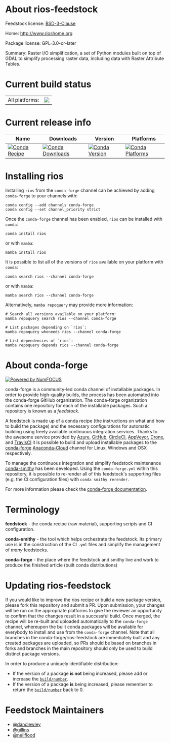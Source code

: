 About rios-feedstock
====================

Feedstock license: [BSD-3-Clause](https://github.com/conda-forge/rios-feedstock/blob/main/LICENSE.txt)

Home: http://www.rioshome.org

Package license: GPL-3.0-or-later

Summary: Raster I/O simplification, a set of Python modules built on top of GDAL to simplify processing raster data, including data with Raster Attribute Tables.

Current build status
====================


<table><tr><td>All platforms:</td>
    <td>
      <a href="https://dev.azure.com/conda-forge/feedstock-builds/_build/latest?definitionId=4295&branchName=main">
        <img src="https://dev.azure.com/conda-forge/feedstock-builds/_apis/build/status/rios-feedstock?branchName=main">
      </a>
    </td>
  </tr>
</table>

Current release info
====================

| Name | Downloads | Version | Platforms |
| --- | --- | --- | --- |
| [![Conda Recipe](https://img.shields.io/badge/recipe-rios-green.svg)](https://anaconda.org/conda-forge/rios) | [![Conda Downloads](https://img.shields.io/conda/dn/conda-forge/rios.svg)](https://anaconda.org/conda-forge/rios) | [![Conda Version](https://img.shields.io/conda/vn/conda-forge/rios.svg)](https://anaconda.org/conda-forge/rios) | [![Conda Platforms](https://img.shields.io/conda/pn/conda-forge/rios.svg)](https://anaconda.org/conda-forge/rios) |

Installing rios
===============

Installing `rios` from the `conda-forge` channel can be achieved by adding `conda-forge` to your channels with:

```
conda config --add channels conda-forge
conda config --set channel_priority strict
```

Once the `conda-forge` channel has been enabled, `rios` can be installed with `conda`:

```
conda install rios
```

or with `mamba`:

```
mamba install rios
```

It is possible to list all of the versions of `rios` available on your platform with `conda`:

```
conda search rios --channel conda-forge
```

or with `mamba`:

```
mamba search rios --channel conda-forge
```

Alternatively, `mamba repoquery` may provide more information:

```
# Search all versions available on your platform:
mamba repoquery search rios --channel conda-forge

# List packages depending on `rios`:
mamba repoquery whoneeds rios --channel conda-forge

# List dependencies of `rios`:
mamba repoquery depends rios --channel conda-forge
```


About conda-forge
=================

[![Powered by
NumFOCUS](https://img.shields.io/badge/powered%20by-NumFOCUS-orange.svg?style=flat&colorA=E1523D&colorB=007D8A)](https://numfocus.org)

conda-forge is a community-led conda channel of installable packages.
In order to provide high-quality builds, the process has been automated into the
conda-forge GitHub organization. The conda-forge organization contains one repository
for each of the installable packages. Such a repository is known as a *feedstock*.

A feedstock is made up of a conda recipe (the instructions on what and how to build
the package) and the necessary configurations for automatic building using freely
available continuous integration services. Thanks to the awesome service provided by
[Azure](https://azure.microsoft.com/en-us/services/devops/), [GitHub](https://github.com/),
[CircleCI](https://circleci.com/), [AppVeyor](https://www.appveyor.com/),
[Drone](https://cloud.drone.io/welcome), and [TravisCI](https://travis-ci.com/)
it is possible to build and upload installable packages to the
[conda-forge](https://anaconda.org/conda-forge) [Anaconda-Cloud](https://anaconda.org/)
channel for Linux, Windows and OSX respectively.

To manage the continuous integration and simplify feedstock maintenance
[conda-smithy](https://github.com/conda-forge/conda-smithy) has been developed.
Using the ``conda-forge.yml`` within this repository, it is possible to re-render all of
this feedstock's supporting files (e.g. the CI configuration files) with ``conda smithy rerender``.

For more information please check the [conda-forge documentation](https://conda-forge.org/docs/).

Terminology
===========

**feedstock** - the conda recipe (raw material), supporting scripts and CI configuration.

**conda-smithy** - the tool which helps orchestrate the feedstock.
                   Its primary use is in the construction of the CI ``.yml`` files
                   and simplify the management of *many* feedstocks.

**conda-forge** - the place where the feedstock and smithy live and work to
                  produce the finished article (built conda distributions)


Updating rios-feedstock
=======================

If you would like to improve the rios recipe or build a new
package version, please fork this repository and submit a PR. Upon submission,
your changes will be run on the appropriate platforms to give the reviewer an
opportunity to confirm that the changes result in a successful build. Once
merged, the recipe will be re-built and uploaded automatically to the
`conda-forge` channel, whereupon the built conda packages will be available for
everybody to install and use from the `conda-forge` channel.
Note that all branches in the conda-forge/rios-feedstock are
immediately built and any created packages are uploaded, so PRs should be based
on branches in forks and branches in the main repository should only be used to
build distinct package versions.

In order to produce a uniquely identifiable distribution:
 * If the version of a package **is not** being increased, please add or increase
   the [``build/number``](https://docs.conda.io/projects/conda-build/en/latest/resources/define-metadata.html#build-number-and-string).
 * If the version of a package **is** being increased, please remember to return
   the [``build/number``](https://docs.conda.io/projects/conda-build/en/latest/resources/define-metadata.html#build-number-and-string)
   back to 0.

Feedstock Maintainers
=====================

* [@danclewley](https://github.com/danclewley/)
* [@gillins](https://github.com/gillins/)
* [@neilflood](https://github.com/neilflood/)

